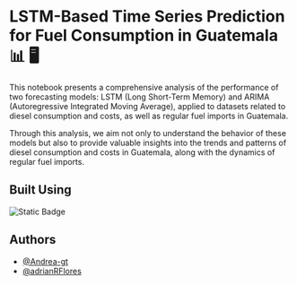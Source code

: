# LSTM-Based Time Series Prediction for Fuel Consumption in Guatemala 📊 🖥️
This notebook presents a comprehensive analysis of the performance of two forecasting models: LSTM (Long Short-Term Memory) and ARIMA (Autoregressive Integrated Moving Average), applied to datasets related to diesel consumption and costs, as well as regular fuel imports in Guatemala.

Through this analysis, we aim not only to understand the behavior of these models but also to provide valuable insights into the trends and patterns of diesel consumption and costs in Guatemala, along with the dynamics of regular fuel imports.

## Built Using 
![Static Badge](https://img.shields.io/badge/%20-brightgreen?style=flat&logo=jupyter&logoColor=violet&label=Jupyter&color=violet)

## Authors
- [@Andrea-gt](https://github.com/Andrea-gt)
- [@adrianRFlores](https://github.com/adrianRFlores)
